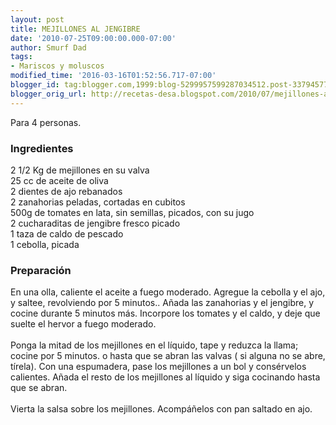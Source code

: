 ```yaml
---
layout: post
title: MEJILLONES AL JENGIBRE
date: '2010-07-25T09:00:00.000-07:00'
author: Smurf Dad
tags:
- Mariscos y moluscos
modified_time: '2016-03-16T01:52:56.717-07:00'
blogger_id: tag:blogger.com,1999:blog-5299957599287034512.post-3379457712026229000
blogger_orig_url: http://recetas-desa.blogspot.com/2010/07/mejillones-al-jengibre.html
---
```


Para 4 personas.<br><h3>Ingredientes</h3><p>2 1/2 Kg de mejillones en su valva<br/>25 cc de aceite de oliva<br/>2 dientes de ajo rebanados<br/>2 zanahorias peladas, cortadas en cubitos<br/>500g de tomates en lata, sin semillas, picados, con su jugo<br/>2 cucharaditas de jengibre fresco picado<br/>1 taza de caldo de pescado<br/>1 cebolla, picada</p><h3>Preparaci&oacute;n</h3><p>En una olla, caliente el aceite a fuego moderado. Agregue la cebolla y el ajo, y saltee, revolviendo por 5 minutos.. A&ntilde;ada las zanahorias y el jengibre, y cocine durante 5 minutos m&aacute;s. Incorpore los tomates y el caldo, y deje que suelte el hervor a fuego moderado.<br/><br/>Ponga la mitad de los mejillones en el l&iacute;quido, tape y reduzca la llama; cocine por 5 minutos. o hasta que se abran las valvas ( si alguna no se abre, t&iacute;rela). Con una espumadera, pase los mejillones a un bol y cons&eacute;rvelos calientes. A&ntilde;ada el resto de los mejillones al l&iacute;quido y siga cocinando hasta que se abran.<br/><br/>Vierta la salsa sobre los mejillones. Acomp&aacute;&ntilde;elos con pan saltado en ajo.</p>